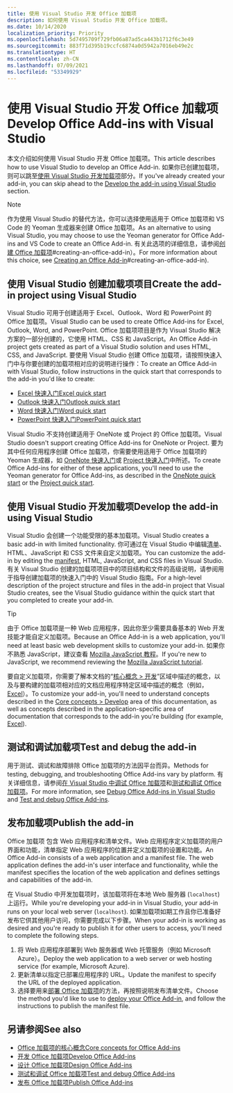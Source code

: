 ```yaml
---
title: 使用 Visual Studio 开发 Office 加载项
description: 如何使用 Visual Studio 开发 Office 加载项。
ms.date: 10/14/2020
localization_priority: Priority
ms.openlocfilehash: 5d7495709f729fb06a87ad5ca443b1712f6c3e49
ms.sourcegitcommit: 883f71d395b19ccfc6874a0d5942a7016eb49e2c
ms.translationtype: HT
ms.contentlocale: zh-CN
ms.lasthandoff: 07/09/2021
ms.locfileid: "53349929"
---
```

# <a name="develop-office-add-ins-with-visual-studio"></a><span data-ttu-id="59204-103">使用 Visual Studio 开发 Office 加载项</span><span class="sxs-lookup"><span data-stu-id="59204-103">Develop Office Add-ins with Visual Studio</span></span>

<span data-ttu-id="59204-104">本文介绍如何使用 Visual Studio 开发 Office 加载项。</span><span class="sxs-lookup"><span data-stu-id="59204-104">This article describes how to use Visual Studio to develop an Office Add-in.</span></span> <span data-ttu-id="59204-105">如果你已创建加载项，则可以跳至[使用 Visual Studio 开发加载项](#develop-the-add-in-using-visual-studio)部分。</span><span class="sxs-lookup"><span data-stu-id="59204-105">If you've already created your add-in, you can skip ahead to the [Develop the add-in using Visual Studio](#develop-the-add-in-using-visual-studio) section.</span></span>

> [!NOTE]
> <span data-ttu-id="59204-106">作为使用 Visual Studio 的替代方法，你可以选择使用适用于 Office 加载项和 VS Code 的 Yeoman 生成器来创建 Office 加载项。</span><span class="sxs-lookup"><span data-stu-id="59204-106">As an alternative to using Visual Studio, you may choose to use the Yeoman generator for Office Add-ins and VS Code to create an Office Add-in.</span></span> <span data-ttu-id="59204-107">有关此选项的详细信息，请参阅[创建 Office 加载项](../develop/develop-overview.md)#creating-an-office-add-in）。</span><span class="sxs-lookup"><span data-stu-id="59204-107">For more information about this choice, see [Creating an Office Add-in](../develop/develop-overview.md)#creating-an-office-add-in).</span></span>

## <a name="create-the-add-in-project-using-visual-studio"></a><span data-ttu-id="59204-108">使用 Visual Studio 创建加载项项目</span><span class="sxs-lookup"><span data-stu-id="59204-108">Create the add-in project using Visual Studio</span></span>

<span data-ttu-id="59204-109">Visual Studio 可用于创建适用于 Excel、Outlook、Word 和 PowerPoint 的 Office 加载项。</span><span class="sxs-lookup"><span data-stu-id="59204-109">Visual Studio can be used to create Office Add-ins for Excel, Outlook, Word, and PowerPoint.</span></span> <span data-ttu-id="59204-110">Office 加载项项目是作为 Visual Studio 解决方案的一部分创建的，它使用 HTML、CSS 和 JavaScript。</span><span class="sxs-lookup"><span data-stu-id="59204-110">An Office Add-in project gets created as part of a Visual Studio solution and uses HTML, CSS, and JavaScript.</span></span> <span data-ttu-id="59204-111">要使用 Visual Studio 创建 Office 加载项，请按照快速入门中与你要创建的加载项相对应的说明进行操作：</span><span class="sxs-lookup"><span data-stu-id="59204-111">To create an Office Add-in with Visual Studio, follow instructions in the quick start that corresponds to the add-in you'd like to create:</span></span>

- [<span data-ttu-id="59204-112">Excel 快速入门</span><span class="sxs-lookup"><span data-stu-id="59204-112">Excel quick start</span></span>](../quickstarts/excel-quickstart-jquery.md?tabs=visualstudio)
- [<span data-ttu-id="59204-113">Outlook 快速入门</span><span class="sxs-lookup"><span data-stu-id="59204-113">Outlook quick start</span></span>](../quickstarts/outlook-quickstart.md?tabs=visualstudio)
- [<span data-ttu-id="59204-114">Word 快速入门</span><span class="sxs-lookup"><span data-stu-id="59204-114">Word quick start</span></span>](../quickstarts/word-quickstart.md?tabs=visualstudio)
- [<span data-ttu-id="59204-115">PowerPoint 快速入门</span><span class="sxs-lookup"><span data-stu-id="59204-115">PowerPoint quick start</span></span>](../quickstarts/powerpoint-quickstart.md?tabs=visualstudio)

<span data-ttu-id="59204-116">Visual Studio 不支持创建适用于 OneNote 或 Project 的 Office 加载项。</span><span class="sxs-lookup"><span data-stu-id="59204-116">Visual Studio doesn't support creating Office Add-ins for OneNote or Project.</span></span> <span data-ttu-id="59204-117">要为其中任何应用程序创建 Office 加载项，你需要使用适用于 Office 加载项的 Yeoman 生成器，如 [OneNote 快速入门](../quickstarts/onenote-quickstart.md)或 [Project 快速入门](../quickstarts/project-quickstart.md)中所述。</span><span class="sxs-lookup"><span data-stu-id="59204-117">To create Office Add-ins for either of these applications, you'll need to use the Yeoman generator for Office Add-ins, as described in the [OneNote quick start](../quickstarts/onenote-quickstart.md) or the [Project quick start](../quickstarts/project-quickstart.md).</span></span>

## <a name="develop-the-add-in-using-visual-studio"></a><span data-ttu-id="59204-118">使用 Visual Studio 开发加载项</span><span class="sxs-lookup"><span data-stu-id="59204-118">Develop the add-in using Visual Studio</span></span>

<span data-ttu-id="59204-119">Visual Studio 会创建一个功能受限的基本加载项。</span><span class="sxs-lookup"><span data-stu-id="59204-119">Visual Studio creates a basic add-in with limited functionality.</span></span> <span data-ttu-id="59204-120">你可通过在 Visual Studio 中编辑[清单](add-in-manifests.md)、HTML、JavaScript 和 CSS 文件来自定义加载项。</span><span class="sxs-lookup"><span data-stu-id="59204-120">You can customize the add-in by editing the [manifest](add-in-manifests.md), HTML, JavaScript, and CSS files in Visual Studio.</span></span> <span data-ttu-id="59204-121">有关 Visual Studio 创建的加载项项目中的项目结构和文件的高级说明，请参阅用于指导创建加载项的快速入门中的 Visual Studio 指南。</span><span class="sxs-lookup"><span data-stu-id="59204-121">For a high-level description of the project structure and files in the add-in project that Visual Studio creates, see the Visual Studio guidance within the quick start that you completed to create your add-in.</span></span> 

> [!TIP]
> <span data-ttu-id="59204-122">由于 Office 加载项是一种 Web 应用程序，因此你至少需要具备基本的 Web 开发技能才能自定义加载项。</span><span class="sxs-lookup"><span data-stu-id="59204-122">Because an Office Add-in is a web application, you'll need at least basic web development skills to customize your add-in.</span></span> <span data-ttu-id="59204-123">如果你不熟悉 JavaScript，建议查看 [Mozilla JavaScript 教程](https://developer.mozilla.org/docs/Web/JavaScript/Guide/Introduction)。</span><span class="sxs-lookup"><span data-stu-id="59204-123">If you're new to JavaScript, we recommend reviewing the [Mozilla JavaScript tutorial](https://developer.mozilla.org/docs/Web/JavaScript/Guide/Introduction).</span></span>

<span data-ttu-id="59204-124">要自定义加载项，你需要了解本文档的“[核心概念 > 开发](develop-overview.md)”区域中描述的概念，以及与要构建的加载项相对应的文档应用程序特定区域中描述的概念（例如，[Excel](../excel/index.yml)）。</span><span class="sxs-lookup"><span data-stu-id="59204-124">To customize your add-in, you'll need to understand concepts described in the [Core concepts > Develop](develop-overview.md) area of this documentation, as well as concepts described in the application-specific area of documentation that corresponds to the add-in you're building (for example, [Excel](../excel/index.yml)).</span></span> 

## <a name="test-and-debug-the-add-in"></a><span data-ttu-id="59204-125">测试和调试加载项</span><span class="sxs-lookup"><span data-stu-id="59204-125">Test and debug the add-in</span></span>

<span data-ttu-id="59204-126">用于测试、调试和故障排除 Office 加载项的方法因平台而异。</span><span class="sxs-lookup"><span data-stu-id="59204-126">Methods for testing, debugging, and troubleshooting Office Add-ins vary by platform.</span></span> <span data-ttu-id="59204-127">有关详细信息，请参阅[在 Visual Studio 中调试 Office 加载项](debug-office-add-ins-in-visual-studio.md)和[测试和调试 Office 加载项](../testing/test-debug-office-add-ins.md)。</span><span class="sxs-lookup"><span data-stu-id="59204-127">For more information, see [Debug Office Add-ins in Visual Studio](debug-office-add-ins-in-visual-studio.md) and [Test and debug Office Add-ins](../testing/test-debug-office-add-ins.md).</span></span>

## <a name="publish-the-add-in"></a><span data-ttu-id="59204-128">发布加载项</span><span class="sxs-lookup"><span data-stu-id="59204-128">Publish the add-in</span></span>

<span data-ttu-id="59204-p108">Office 加载项 包含 Web 应用程序和清单文件。Web 应用程序定义加载项的用户界面和功能，清单指定 Web 应用程序的位置并定义加载项的设置和功能。</span><span class="sxs-lookup"><span data-stu-id="59204-p108">An Office Add-in consists of a web application and a manifest file. The web application defines the add-in's user interface and functionality, while the manifest specifies the location of the web application and defines settings and capabilities of the add-in.</span></span>

<span data-ttu-id="59204-131">在 Visual Studio 中开发加载项时，该加载项将在本地 Web 服务器 (`localhost`) 上运行。</span><span class="sxs-lookup"><span data-stu-id="59204-131">While you're developing your add-in in Visual Studio, your add-in runs on your local web server (`localhost`).</span></span> <span data-ttu-id="59204-132">如果加载项如期工作且你已准备好发布它供其他用户访问，你需要完成以下步骤。</span><span class="sxs-lookup"><span data-stu-id="59204-132">When your add-in is working as desired and you're ready to publish it for other users to access, you'll need to complete the following steps.</span></span>

1. <span data-ttu-id="59204-133">将 Web 应用程序部署到 Web 服务器或 Web 托管服务（例如 Microsoft Azure）。</span><span class="sxs-lookup"><span data-stu-id="59204-133">Deploy the web application to a web server or web hosting service (for example, Microsoft Azure).</span></span>
2. <span data-ttu-id="59204-134">更新清单以指定已部署应用程序的 URL。</span><span class="sxs-lookup"><span data-stu-id="59204-134">Update the manifest to specify the URL of the deployed application.</span></span> 
3. <span data-ttu-id="59204-135">选择要用来[部署 Office 加载项](../publish/publish.md)的方法，再按照说明发布清单文件。</span><span class="sxs-lookup"><span data-stu-id="59204-135">Choose the method you'd like to use to [deploy your Office Add-in](../publish/publish.md), and follow the instructions to publish the manifest file.</span></span>

## <a name="see-also"></a><span data-ttu-id="59204-136">另请参阅</span><span class="sxs-lookup"><span data-stu-id="59204-136">See also</span></span>

- [<span data-ttu-id="59204-137">Office 加载项的核心概念</span><span class="sxs-lookup"><span data-stu-id="59204-137">Core concepts for Office Add-ins</span></span>](../overview/core-concepts-office-add-ins.md)
- [<span data-ttu-id="59204-138">开发 Office 加载项</span><span class="sxs-lookup"><span data-stu-id="59204-138">Develop Office Add-ins</span></span>](../develop/develop-overview.md)
- [<span data-ttu-id="59204-139">设计 Office 加载项</span><span class="sxs-lookup"><span data-stu-id="59204-139">Design Office Add-ins</span></span>](../design/add-in-design.md)
- [<span data-ttu-id="59204-140">测试和调试 Office 加载项</span><span class="sxs-lookup"><span data-stu-id="59204-140">Test and debug Office Add-ins</span></span>](../testing/test-debug-office-add-ins.md)
- [<span data-ttu-id="59204-141">发布 Office 加载项</span><span class="sxs-lookup"><span data-stu-id="59204-141">Publish Office Add-ins</span></span>](../publish/publish.md)
